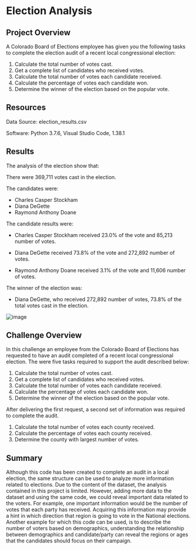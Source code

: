 # Election Analysis

 ## Project Overview

A Colorado Board of Elections employee has given you the following tasks to complete the election audit of a recent local congressional election:

1. Calculate the total number of votes cast.
2. Get a complete list of candidates who received votes.
3. Calculate the total number of votes each candidate received.
4. Calculate the percentage of votes each candidate won.
5. Determine the winner of the election based on the popular vote.


## Resources

Data Source: election_results.csv

Software: Python 3.7.6, Visual Studio Code, 1.38.1

## Results

The analysis of the election show that:

There were 369,711 votes cast in the election.

The candidates were:

* Charles Casper Stockham
* Diana DeGette
* Raymond Anthony Doane

The candidate results were:

* Charles Casper Stockham received 23.0% of the vote and 85,213 number of votes.

* Diana DeGette received 73.8% of the vote and 272,892 number of votes.

* Raymond Anthony Doane received 3.1% of the vote and 11,606 number of votes.

The winner of the election was:

* Diana DeGette, who received 272,892 number of votes, 73.8% of the total votes cast in the election.

![image](https://user-images.githubusercontent.com/86136535/125178997-1b1c3e80-e1b8-11eb-95a4-b90ecda952e9.png)


## Challenge Overview

In this challenge an employee from the Colorado Board of Elections has requested to have an audit completed of a recent local congressional election. The were five tasks required to support the audit described below:

1. Calculate the total number of votes cast.
2. Get a complete list of candidates who received votes.
3. Calculate the total number of votes each candidate received.
4. Calculate the percentage of votes each candidate won.
5. Determine the winner of the election based on the popular vote.

After delivering the first request, a second set of information was required to complete the audit.

1. Calculate the total number of votes each county received.
2. Calculate the percentage of votes each county received.
3. Determine the county with largest number of votes.

## Summary

Although this code has been created to complete an audit in a local election, the same structure can be used to analyze more information related to elections. Due to the content of the dataset, the analysis contained in this project is limited. However, adding more data to the dataset and using the same code, we could reveal important data related to the voters. For example, one important information would be the number of votes that each party has received. Acquiring this information may provide a hint in which direction that region is going to vote in the National elections.
Another example for which this code can be used, is to describe the number of voters based on demographics, understanding the relationship between demographics and candidate/party can reveal the regions or ages that the candidates should focus on their campaign.

